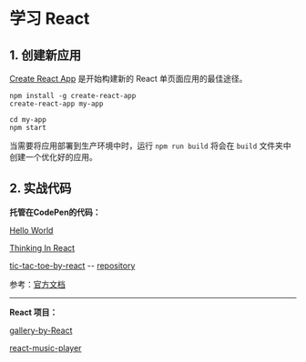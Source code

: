 # 学习 React

## 1. 创建新应用
[Create React App](https://github.com/facebookincubator/create-react-app) 是开始构建新的 React 单页面应用的最佳途径。

```
npm install -g create-react-app
create-react-app my-app

cd my-app
npm start
```
当需要将应用部署到生产环境中时，运行 `npm run build` 将会在 `build` 文件夹中创建一个优化好的应用。

## 2. 实战代码
**托管在CodePen的代码：**

[Hello World](https://codepen.io/magicmai/pen/gWZrMM)

[Thinking In React](https://codepen.io/magicmai/pen/LLeGRP?editors=0010)

[tic-tac-toe-by-react](https://codepen.io/magicmai/pen/YQxzrq?editors=0010)  -- [
repository](https://github.com/magicmai/tic-tac-toe-by-react)

参考：[官方文档](https://discountry.github.io/react/docs/hello-world.html)

----

**React 项目：**

[gallery-by-React](https://github.com/magicmai/gallery-by-React)

[react-music-player](https://github.com/magicmai/react-music-player)
